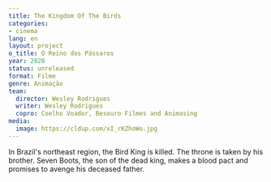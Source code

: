```yaml
---
title: The Kingdom Of The Birds
categories:
- cinema
lang: en
layout: project
o_title: O Reino dos Pássaros
year: 2020
status: unreleased
format: Filme
genre: Animação
team:
  director: Wesley Rodrigues
  writer: Wesley Rodrigues
  copro: Coelho Voador, Besouro Filmes and Animasing
media:
  image: https://cldup.com/xI_rKZhoWo.jpg
---
```


In Brazil's northeast region, the Bird King is killed. The throne is taken by his brother. Seven Boots, the son of the dead king, makes a blood pact and promises to avenge his deceased father.
